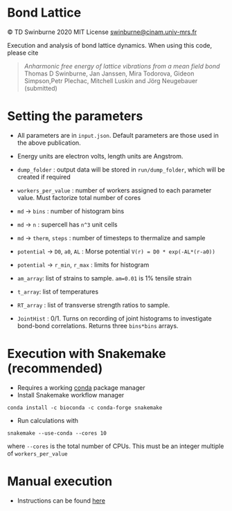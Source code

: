 # Bond Lattice
:copyright: TD Swinburne 2020 MIT License swinburne@cinam.univ-mrs.fr

Execution and analysis of bond lattice dynamics. When using this code, please cite

> *Anharmonic free energy of lattice vibrations from a mean field bond*   
> Thomas D Swinburne, Jan Janssen, Mira Todorova, Gideon Simpson,Petr Plechac, Mitchell Luskin and Jörg Neugebauer (submitted)


# Setting the parameters
- All parameters are in `input.json`. Default parameters are those used in the above publication.
- Energy units are electron volts, length units are Angstrom.

- `dump_folder` : output data will be stored in `run/dump_folder`, which will be created if required
- `workers_per_value` : number of workers assigned to each parameter value. Must factorize total number of cores
- `md` -> `bins` :  number of histogram bins
- `md` -> `n` : supercell has `n^3` unit cells
- `md` -> `therm`, `steps`   : number of timesteps to thermalize and sample
- `potential` -> `D0`, `a0`, `AL` : Morse potential `V(r) = D0 * exp(-AL*(r-a0))`
- `potential` -> `r_min`, `r_max` : limits for histogram
- `am_array`: list of strains to sample. `am=0.01` is 1% tensile strain
- `t_array`: list of temperatures
- `RT_array` : list of transverse strength ratios to sample.
- `JointHist` : 0/1. Turns on recording of joint histograms to investigate bond-bond correlations. Returns three `bins*bins` arrays.


# Execution with Snakemake (recommended)
- Requires a working [conda](https://docs.conda.io/projects/conda/en/latest/user-guide/install/) package manager
- Install Snakemake workflow manager
```
conda install -c bioconda -c conda-forge snakemake
```
- Run calculations with
```
snakemake --use-conda --cores 10
```
where `--cores` is the total number of CPUs. This must be an integer multiple of `workers_per_value`

# Manual execution
- Instructions can be found [here](ManualInstallation.md)
